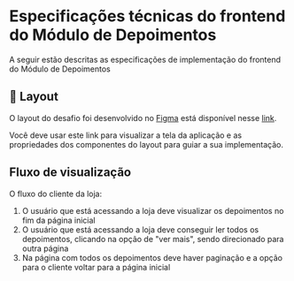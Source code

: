 # Especificações técnicas do frontend do Módulo de Depoimentos
A seguir estão descritas as especificações de implementação do frontend do Módulo de Depoimentos

## :art: Layout
O layout do desafio foi desenvolvido no [Figma](https://www.figma.com/) está disponível nesse [link](https://www.figma.com/design/O2AojDqVCx1TlIdKjxbMux/Untitled?node-id=2-0&t=MYeclV6Qckn0Lwzq-0). 

Você deve usar este link para visualizar a tela da aplicação e as propriedades dos componentes do layout para guiar a sua implementação.

## Fluxo de visualização
O fluxo do cliente da loja:
1. O usuário que está acessando a loja deve visualizar os depoimentos no fim da página inicial
1. O usuário que está acessando a loja deve conseguir ler todos os depoimentos, clicando na opção de "ver mais", sendo direcionado para outra página
1. Na página com todos os depoimentos deve haver paginação e a opção para o cliente voltar para a página inicial
